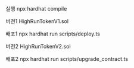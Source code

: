 실행
npx hardhat compile

버전1
HighRunTokenV1.sol

배포1
npx hardhat run scripts/deploy.ts

버전2
HighRunTokenV2.sol

배포2
npx hardhat run scripts/upgrade_contract.ts